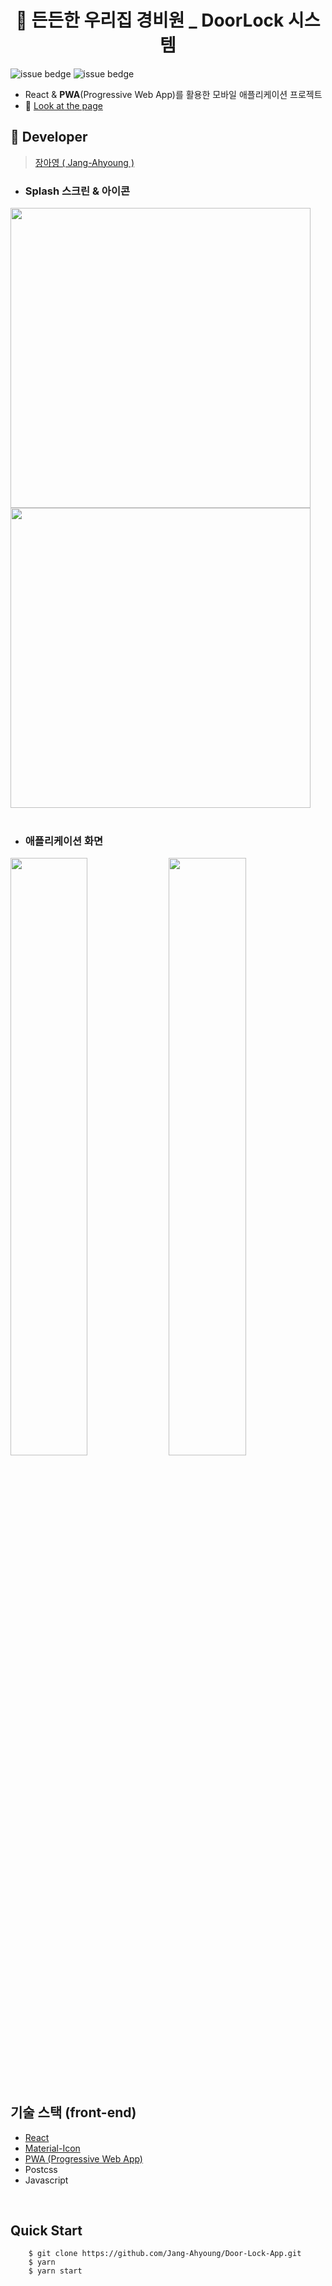<h1 align="center"> 👮‍ 든든한 우리집 경비원 _  DoorLock 시스템   </h2>

![issue bedge](https://img.shields.io/badge/react-v%2017.0.2-blue)
![issue bedge](https://img.shields.io/badge/yarn-v%201.22.10-yellow)

- React & <b>PWA</b>(Progressive Web App)를 활용한 모바일 애플리케이션 프로젝트<br />
- 👀 [Look at the page](https://secure-door-lock.netlify.app/) 

## 📜 Developer
 > [장아영 ( Jang-Ahyoung ) ](https://github.com/Jang-Ahyoung)


- <h3>Splash 스크린 & 아이콘</h3>
<div>
  <img src="https://user-images.githubusercontent.com/71692593/130714888-891d11fe-035a-4cb7-bf1b-ca6792c7314c.png" width=480px> </img>
  <img src="https://user-images.githubusercontent.com/71692593/130782268-0fdbd5e5-2329-4dc3-b231-2700b44646af.png" width="480px" align=top> </img>
</div>
<br/>

- <h3>애플리케이션 화면</h3>
<img src="https://user-images.githubusercontent.com/71692593/130784350-5402e66a-6af2-45e4-b30a-dc7c5e250118.gif" width="49.5%"/> </img> 
<img src="https://user-images.githubusercontent.com/71692593/130718221-0c1e3536-cd7f-433e-aa61-37e29214820c.gif" width="49.5%"> </img>

<br/>


## 기술 스택 (front-end)

- [React](https://reactjs.org)
- [Material-Icon](https://material-ui.com)
- [PWA (Progressive Web App)](https://github.com/pwa-builder/pwabuilder-web/blob/V2/src/assets/next-steps.md)
- Postcss
- Javascript

<br/>

## Quick Start

```
    $ git clone https://github.com/Jang-Ahyoung/Door-Lock-App.git
    $ yarn
    $ yarn start
```

